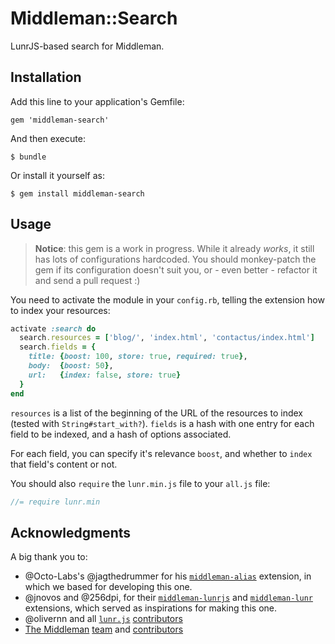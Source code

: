 # Middleman::Search

LunrJS-based search for Middleman.

## Installation

Add this line to your application's Gemfile:

    gem 'middleman-search'

And then execute:

    $ bundle

Or install it yourself as:

    $ gem install middleman-search

## Usage

> **Notice**: this gem is a work in progress. While it already _works_, it still has lots of configurations hardcoded. You should monkey-patch the gem if its configuration doesn't suit you, or - even better - refactor it and send a pull request :)

You need to activate the module in your `config.rb`, telling the extension how to index your resources:

```ruby
activate :search do
  search.resources = ['blog/', 'index.html', 'contactus/index.html']
  search.fields = {
    title: {boost: 100, store: true, required: true},
    body:  {boost: 50},
    url:   {index: false, store: true}
  }
end
```

`resources` is a list of the beginning of the URL of the resources to index (tested with `String#start_with?`). `fields` is a hash with one entry for each field to be indexed, and a hash of options associated.

For each field, you can specify it's relevance `boost`, and whether to `index` that field's content or not.

You should also `require` the `lunr.min.js` file to your `all.js` file:

```javascript
//= require lunr.min
```

## Acknowledgments

A big thank you to:
- @Octo-Labs's @jagthedrummer for his [`middleman-alias`](https://github.com/Octo-Labs/middleman-alias) extension, in which we based for developing this one.
- @jnovos and @256dpi, for their [`middleman-lunrjs`](https://github.com/jnovos/middleman-lunrjs) and [`middleman-lunr`](https://github.com/256dpi/middleman-lunr) extensions, which served as inspirations for making this one.
- @olivernn and all [`lunr.js`](http://lunrjs.com/) [contributors](https://github.com/olivernn/lunr.js/graphs/contributors)
- [The Middleman](https://middlemanapp.com/) [team](https://github.com/orgs/middleman/people) and [contributors](https://github.com/middleman/middleman/graphs/contributors)

